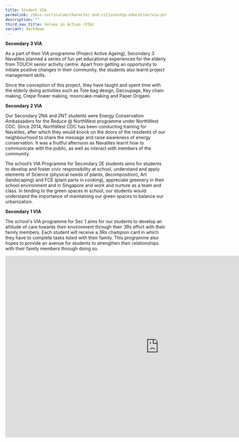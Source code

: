 ```yaml
---
title: Student VIA
permalink: /nbss-curriculum/character-and-citizenship-education/via-programme/students-via/
description: ""
third_nav_title: Values in Action (VIA)
variant: markdown
---
```

<p><strong>Secondary 3 VIA</strong></p>
<p>As a part of their VIA programme (Project Active Ageing), Secondary 3 Navalites planned a series of fun yet educational experiences for the elderly from TOUCH senior activity centre. Apart from getting an opportunity to initiate positive changes in their community, the students also learnt project management skills.</p>
<p>Since the conception of this project, they have taught and spent time with the elderly doing activities such as Tote bag design, Decoupage, Key chain making, Crepe flower making, mooncake-making and Paper Origami.</p>
<p><strong>Secondary 2 VIA</strong></p>
<p>Our Secondary 2NA and 2NT students were Energy Conservation Ambassadors for the Reduce @ NorthWest programme under NorthWest CDC. Since 2014, NorthWest CDC has been conducting training for Navalites, after which they would knock on the doors of the residents of our neighbourhood to share the message and raise awareness of energy conservation. It was a fruitful afternoon as Navalites learnt how to communicate with the public, as well as interact with members of the community.</p>
<p>The school’s VIA Programme for Secondary 2E students aims for students to develop and foster civic responsibility at school, understand and apply elements of Science (physical needs of plants, decomposition), Art (landscaping) and FCE (plant parts in cooking), appreciate greenery in their school environment and in Singapore and work and nurture as a team and class. In tending to the green spaces in school, our students would understand the importance of maintaining our green spaces to balance our urbanization.</p>
<p><strong>Secondary 1 VIA</strong></p>
<p>The school's VIA programme for Sec 1 aims for our students to develop an attitude of care towards their environment through their 3Rs effort with their family members. Each student will receive a 3Rs champion card in which they have to complete tasks listed with their family. This programme also hopes to provide an avenue for students to strengthen their relationships with their family members through doing so.</p>
<iframe allowfullscreen="true" height="569" width="960" frameborder="0" src="https://docs.google.com/presentation/d/e/2PACX-1vQ6CiHOgj_2TZCskxwBWTJMmg8qokoIV_sY6Xmuj1gPhWcs2eBm4sL8sUANEDyphA/embed?start=false&amp;loop=false&amp;delayms=3000"></iframe>

